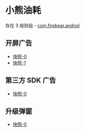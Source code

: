 # 小熊油耗

存在 3 规则组 - [com.firebear.androil](/src/apps/com.firebear.androil.ts)

## 开屏广告

- [快照-0](https://gkd-kit.gitee.io/import/12712742)
- [快照-1](https://gkd-kit.songe.li/import/12855707)

## 第三方 SDK 广告

- [快照-0](https://gkd-kit.gitee.io/import/12754919)

## 升级弹窗

- [快照-0](https://gkd-kit.gitee.io/import/12755032)
